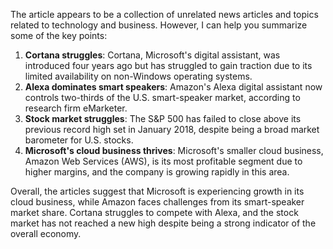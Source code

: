 The article appears to be a collection of unrelated news articles and topics related to technology and business. However, I can help you summarize some of the key points:

1. **Cortana struggles**: Cortana, Microsoft's digital assistant, was introduced four years ago but has struggled to gain traction due to its limited availability on non-Windows operating systems.
2. **Alexa dominates smart speakers**: Amazon's Alexa digital assistant now controls two-thirds of the U.S. smart-speaker market, according to research firm eMarketer.
3. **Stock market struggles**: The S&P 500 has failed to close above its previous record high set in January 2018, despite being a broad market barometer for U.S. stocks.
4. **Microsoft's cloud business thrives**: Microsoft's smaller cloud business, Amazon Web Services (AWS), is its most profitable segment due to higher margins, and the company is growing rapidly in this area.

Overall, the articles suggest that Microsoft is experiencing growth in its cloud business, while Amazon faces challenges from its smart-speaker market share. Cortana struggles to compete with Alexa, and the stock market has not reached a new high despite being a strong indicator of the overall economy.